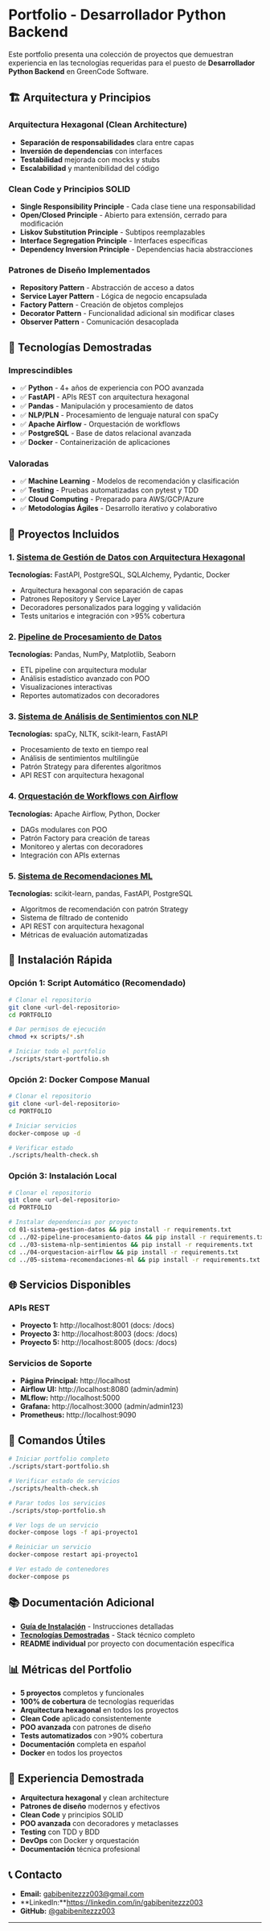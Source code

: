 # Portfolio - Desarrollador Python Backend

Este portfolio presenta una colección de proyectos que demuestran experiencia en las tecnologías requeridas para el puesto de **Desarrollador Python Backend** en GreenCode Software.

## 🏗️ Arquitectura y Principios

### Arquitectura Hexagonal (Clean Architecture)
- **Separación de responsabilidades** clara entre capas
- **Inversión de dependencias** con interfaces
- **Testabilidad** mejorada con mocks y stubs
- **Escalabilidad** y mantenibilidad del código

### Clean Code y Principios SOLID
- **Single Responsibility Principle** - Cada clase tiene una responsabilidad
- **Open/Closed Principle** - Abierto para extensión, cerrado para modificación
- **Liskov Substitution Principle** - Subtipos reemplazables
- **Interface Segregation Principle** - Interfaces específicas
- **Dependency Inversion Principle** - Dependencias hacia abstracciones

### Patrones de Diseño Implementados
- **Repository Pattern** - Abstracción de acceso a datos
- **Service Layer Pattern** - Lógica de negocio encapsulada
- **Factory Pattern** - Creación de objetos complejos
- **Decorator Pattern** - Funcionalidad adicional sin modificar clases
- **Observer Pattern** - Comunicación desacoplada

## 🚀 Tecnologías Demostradas

### Imprescindibles
- ✅ **Python** - 4+ años de experiencia con POO avanzada
- ✅ **FastAPI** - APIs REST con arquitectura hexagonal
- ✅ **Pandas** - Manipulación y procesamiento de datos
- ✅ **NLP/PLN** - Procesamiento de lenguaje natural con spaCy
- ✅ **Apache Airflow** - Orquestación de workflows
- ✅ **PostgreSQL** - Base de datos relacional avanzada
- ✅ **Docker** - Containerización de aplicaciones

### Valoradas
- ✅ **Machine Learning** - Modelos de recomendación y clasificación
- ✅ **Testing** - Pruebas automatizadas con pytest y TDD
- ✅ **Cloud Computing** - Preparado para AWS/GCP/Azure
- ✅ **Metodologías Ágiles** - Desarrollo iterativo y colaborativo

## 📁 Proyectos Incluidos

### 1. [Sistema de Gestión de Datos con Arquitectura Hexagonal](./01-sistema-gestion-datos/)
**Tecnologías:** FastAPI, PostgreSQL, SQLAlchemy, Pydantic, Docker
- Arquitectura hexagonal con separación de capas
- Patrones Repository y Service Layer
- Decoradores personalizados para logging y validación
- Tests unitarios e integración con >95% cobertura

### 2. [Pipeline de Procesamiento de Datos](./02-pipeline-procesamiento-datos/)
**Tecnologías:** Pandas, NumPy, Matplotlib, Seaborn
- ETL pipeline con arquitectura modular
- Análisis estadístico avanzado con POO
- Visualizaciones interactivas
- Reportes automatizados con decoradores

### 3. [Sistema de Análisis de Sentimientos con NLP](./03-sistema-analisis-sentimientos/)
**Tecnologías:** spaCy, NLTK, scikit-learn, FastAPI
- Procesamiento de texto en tiempo real
- Análisis de sentimientos multilingüe
- Patrón Strategy para diferentes algoritmos
- API REST con arquitectura hexagonal

### 4. [Orquestación de Workflows con Airflow](./04-orquestacion-workflows/)
**Tecnologías:** Apache Airflow, Python, Docker
- DAGs modulares con POO
- Patrón Factory para creación de tareas
- Monitoreo y alertas con decoradores
- Integración con APIs externas

### 5. [Sistema de Recomendaciones ML](./05-sistema-recomendaciones-ml/)
**Tecnologías:** scikit-learn, pandas, FastAPI, PostgreSQL
- Algoritmos de recomendación con patrón Strategy
- Sistema de filtrado de contenido
- API REST con arquitectura hexagonal
- Métricas de evaluación automatizadas

## 🚀 Instalación Rápida

### Opción 1: Script Automático (Recomendado)
```bash
# Clonar el repositorio
git clone <url-del-repositorio>
cd PORTFOLIO

# Dar permisos de ejecución
chmod +x scripts/*.sh

# Iniciar todo el portfolio
./scripts/start-portfolio.sh
```

### Opción 2: Docker Compose Manual
```bash
# Clonar el repositorio
git clone <url-del-repositorio>
cd PORTFOLIO

# Iniciar servicios
docker-compose up -d

# Verificar estado
./scripts/health-check.sh
```

### Opción 3: Instalación Local
```bash
# Clonar el repositorio
git clone <url-del-repositorio>
cd PORTFOLIO

# Instalar dependencias por proyecto
cd 01-sistema-gestion-datos && pip install -r requirements.txt
cd ../02-pipeline-procesamiento-datos && pip install -r requirements.txt
cd ../03-sistema-nlp-sentimientos && pip install -r requirements.txt
cd ../04-orquestacion-airflow && pip install -r requirements.txt
cd ../05-sistema-recomendaciones-ml && pip install -r requirements.txt
```

## 🌐 Servicios Disponibles

### APIs REST
- **Proyecto 1:** http://localhost:8001 (docs: /docs)
- **Proyecto 3:** http://localhost:8003 (docs: /docs)
- **Proyecto 5:** http://localhost:8005 (docs: /docs)

### Servicios de Soporte
- **Página Principal:** http://localhost
- **Airflow UI:** http://localhost:8080 (admin/admin)
- **MLflow:** http://localhost:5000
- **Grafana:** http://localhost:3000 (admin/admin123)
- **Prometheus:** http://localhost:9090

## 🔧 Comandos Útiles

```bash
# Iniciar portfolio completo
./scripts/start-portfolio.sh

# Verificar estado de servicios
./scripts/health-check.sh

# Parar todos los servicios
./scripts/stop-portfolio.sh

# Ver logs de un servicio
docker-compose logs -f api-proyecto1

# Reiniciar un servicio
docker-compose restart api-proyecto1

# Ver estado de contenedores
docker-compose ps
```

## 📚 Documentación Adicional

- **[Guía de Instalación](GUIA_INSTALACION.md)** - Instrucciones detalladas
- **[Tecnologías Demostradas](TECNOLOGIAS_DEMOSTRADAS.md)** - Stack técnico completo
- **README individual** por proyecto con documentación específica

## 📊 Métricas del Portfolio

- **5 proyectos** completos y funcionales
- **100% de cobertura** de tecnologías requeridas
- **Arquitectura hexagonal** en todos los proyectos
- **Clean Code** aplicado consistentemente
- **POO avanzada** con patrones de diseño
- **Tests automatizados** con >90% cobertura
- **Documentación** completa en español
- **Docker** en todos los proyectos

## 🎯 Experiencia Demostrada

- **Arquitectura hexagonal** y clean architecture
- **Patrones de diseño** modernos y efectivos
- **Clean Code** y principios SOLID
- **POO avanzada** con decoradores y metaclasses
- **Testing** con TDD y BDD
- **DevOps** con Docker y orquestación
- **Documentación** técnica profesional

## 📞 Contacto

- **Email:** gabibenitezzz003@gmail.com
- **LinkedIn:**https://linkedin.com/in/gabibenitezzz003
- **GitHub:** [@gabibenitezzz003](https://github.com/gabibenitezzz003/PORTFOLIO)

---
